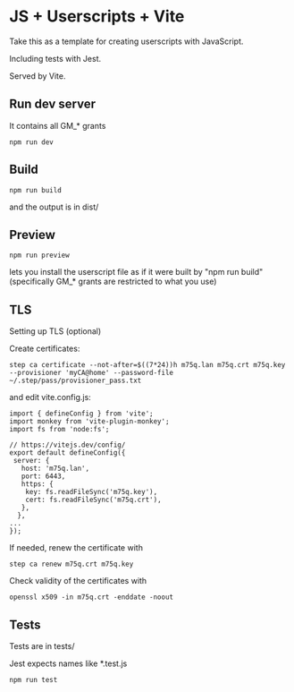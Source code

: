 # JS + Userscripts + Vite

Take this as a template for creating userscripts with JavaScript.

Including tests with Jest.

Served by Vite.

## Run dev server
It contains all GM_* grants
```
npm run dev
```

## Build
```
npm run build
```
and the output is in dist/

## Preview
```
npm run preview
```
lets you install the userscript file as if it were built by "npm run build" (specifically GM_* grants are restricted to what you use)

## TLS

Setting up TLS (optional)

Create certificates:
```
step ca certificate --not-after=$((7*24))h m75q.lan m75q.crt m75q.key --provisioner 'myCA@home' --password-file ~/.step/pass/provisioner_pass.txt
```
and edit vite.config.js:
```
import { defineConfig } from 'vite';
import monkey from 'vite-plugin-monkey';
import fs from 'node:fs';

// https://vitejs.dev/config/
export default defineConfig({
 server: {
   host: 'm75q.lan',
   port: 6443,
   https: {
    key: fs.readFileSync('m75q.key'),
    cert: fs.readFileSync('m75q.crt'),
   },
  },
...
});
```
If needed, renew the certificate with
```
step ca renew m75q.crt m75q.key
```
Check validity of the certificates with
```
openssl x509 -in m75q.crt -enddate -noout
```

## Tests

Tests are in tests/

Jest expects names like *.test.js

```
npm run test
```